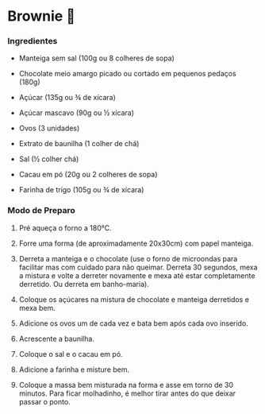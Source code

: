 # Brownie :chocolate_bar:

### Ingredientes

- Manteiga sem sal (100g ou 8 colheres de sopa)

- Chocolate meio amargo picado ou cortado em pequenos pedaços (180g)

- Açúcar (135g ou ¾ de xícara)

- Açúcar mascavo (90g ou ½ xícara)

- Ovos (3 unidades)

- Extrato de baunilha (1 colher de chá)

- Sal (½ colher chá)

- Cacau em pó (20g ou 2 colheres de sopa)

- Farinha de trigo (105g ou ¾ de xícara)

### Modo de Preparo

1. Pré aqueça o forno a 180°C.

2. Forre uma forma (de aproximadamente 20x30cm) com papel manteiga.

3. Derreta a manteiga e o chocolate (use o forno de microondas para facilitar mas com cuidado para não queimar. Derreta 30 segundos, mexa a mistura e volte a derreter novamente e mexa até estar completamente derretido. Ou derreta em banho-maria).

4. Coloque os açúcares na mistura de chocolate e manteiga derretidos e mexa bem.

5. Adicione os ovos um de cada vez e bata bem após cada ovo inserido.

6. Acrescente a baunilha.

7. Coloque o sal e o cacau em pó.

8. Adicione a farinha e misture bem.

9. Coloque a massa bem misturada na forma e asse em torno de 30 minutos. Para ficar molhadinho, é melhor tirar antes do que deixar passar o ponto.